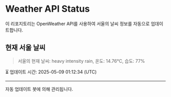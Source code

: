 
# Weather API Status

이 리포지토리는 OpenWeather API를 사용하여 서울의 날씨 정보를 자동으로 업데이트합니다.

## 현재 서울 날씨
> 서울의 현재 날씨: heavy intensity rain, 온도: 14.76°C, 습도: 77%

⏳ 업데이트 시간: 2025-05-09 01:12:34 (UTC)

---
자동 업데이트 봇에 의해 관리됩니다.
